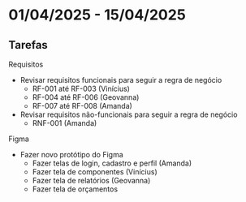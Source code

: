# 01/04/2025 - 15/04/2025

## Tarefas

Requisitos

- Revisar requisitos funcionais para seguir a regra de negócio
    - RF-001 até RF-003 (Vinícius)
    - RF-004 até RF-006 (Geovanna)
    - RF-007 até RF-008 (Amanda)
- Revisar requisitos não-funcionais para seguir a regra de negócio
    - RNF-001 (Amanda)

Figma

- Fazer novo protótipo do Figma
    - Fazer telas de login, cadastro e perfil (Amanda)
    - Fazer tela de componentes (Vinícius)
    - Fazer tela de relatórios (Geovanna)
    - Fazer tela de orçamentos
